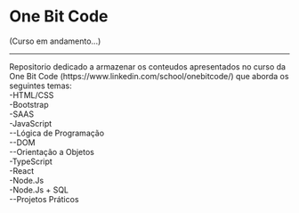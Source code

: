 # One Bit Code
(Curso em andamento...)
<hr>
Repositorio dedicado a armazenar os conteudos apresentados no curso da One Bit Code (https://www.linkedin.com/school/onebitcode/) que aborda os seguintes temas:
<br>
-HTML/CSS
<br>
-Bootstrap
<br>
-SAAS
<br>
-JavaScript
<br>
--Lógica de Programação
<br>
--DOM
<br>
--Orientação a Objetos
<br>
-TypeScript
<br>
-React
<br>
-Node.Js
<br>
-Node.Js + SQL
<br>
--Projetos Práticos




 
